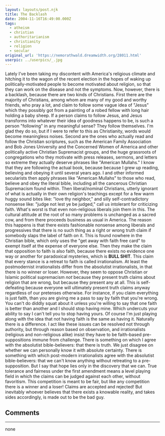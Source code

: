 ```yaml
---
layout: layouts/post.njk
title: The Backlash
date: 2004-11-16T16:49:00.000Z
tags:
  - atheism
  - christian
  - authoritarianism
  - christianity
  - religion
  - secular
original_url: 'https://nemorathwald.dreamwidth.org/28011.html'
userpic: ../userpics/_.jpg
---
```

Lately I've been taking my discontent with America's religious climate and hitching it to the wagon of the recent election in the hopes of waking up politically-motivated people to become motivated about religion, so that they can work on the disease and not the symptoms. Now, however, there is a backlash, because there are two kinds of Christians. First there are the majority of Christians, among whom are many of my good and worthy friends, who pray a lot, and claim to follow some vague idea of "Jesus" which they possibly got from a painting of a robed fellow with long hair holding a baby sheep. If a person claims to follow Jesus, and Jesus transforms into whatever their idea of goodness happens to be, is such a person "following" in any meaningful sense? They follow themselves. I'm glad they do so, but if I were to refer to this as Christianity, words would become meaningless noises. Second are the ones who actually read and follow the Christian scriptures, such as the American Family Association and Bob Jones University and the Concerned Women of America and other politically active Christian Supremacist groups, and the huge grassroots of congregations who they motivate with press releases, sermons, and letters so extreme they actually deserve phrases like "American Mullahs." I know that they are following the actual book, because because I grew up reading, believing and obeying it until several years ago. I and other informed secularists then apply phrases like "American Mullahs" to those who read, believe and obey the literal bible, including all the cancerous Christian Supremacism found within. Then liberal/nominal Christians, utterly ignorant of what is actually in their own religion's teachings except for a few warm huggy sound bites like: "love thy neighbor," and silly self-contradictory nonsense like: "judge not lest ye be judged," call us intolerant for criticizing faith. What's worst is that even non-religious liberals join them in this. The cultural attitude at the root of so many problems is unchanged as a sacred cow, and from there proceeds business as usual in America. The reason this happens is that there exists fashionable nonsense among liberals and progressives that there is no such thing as a right or wrong truth claim if somebody slaps the label of faith on it. This is found nowhere in the Christian bible, which only uses the "get away with faith free card" to exempt itself at the expense of everyone else. Then they make the claim that opposition to faith is also faith, because there exists no evidence one way or another for paradoxical mysteries, which is **BULL SHIT**. This claim that every stance is a retreat to faith is called irrationalism. At least the postmodernist irrationalists differ from the absolutist irrationalists, in that there is no winner or loser. However, they seem to oppose Christian or Islamic political supremacism _not_ because they present truth claims about religion that are wrong, but because they present any at all. This is self-defeating because everyone will ultimately present truth claims anyway regardless of our pretenses otherwise. For instance, if you claim everything is just faith, than you are giving me a pass to say by faith that you're wrong. You can't do diddly squat about it unless you're willing to say that one faith is better than another and I should stop having mine. Which undercuts your ability to say I can't tell you to stop having yours. Of course I'm just playing along with the idea that not having faith is the same as having it. Naturally there is a difference. I act like these issues can be resolved not through authority, but through reason based on observation, and irrationalists (religious and non-religious alike) insist they have to be faith-based pre-suppositions immune from challenge. There is something on which I agree with the absolutist bible-believers: that there is truth. We just disagree on whether we can personally know it with absolute certainty. There is something with which post-modern irrationalists agree with the absolutist bible-believers: that we can't know anything without retreating to a pre-supposition. But I say that hope lies only in the discovery that we can. True tolerance and fairness under the first amendment means a level playing field in which the claims can be judged against each other, without favoritism. This competition is meant to be fair, but like any competition there is a winner and a loser! Claims are accepted and rejected! But inevitably whoever believes that there exists a knowable reality, and takes sides accordingly, is made out to be the bad guy.

## Comments

---

none
